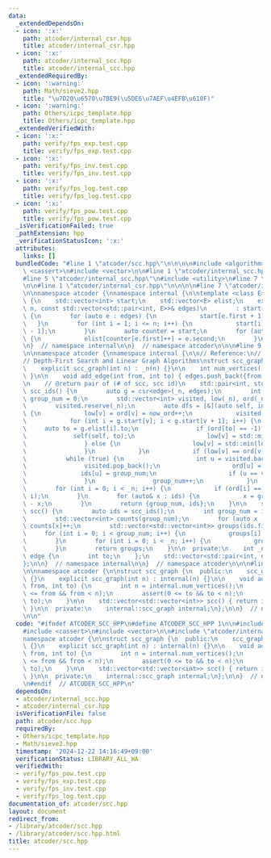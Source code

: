 ```yaml
---
data:
  _extendedDependsOn:
  - icon: ':x:'
    path: atcoder/internal_csr.hpp
    title: atcoder/internal_csr.hpp
  - icon: ':x:'
    path: atcoder/internal_scc.hpp
    title: atcoder/internal_scc.hpp
  _extendedRequiredBy:
  - icon: ':warning:'
    path: Math/sieve2.hpp
    title: "\u7D20\u6570\u7BE9(\u5DE6\u7AEF\u4EFB\u610F)"
  - icon: ':warning:'
    path: Others/icpc_template.hpp
    title: Others/icpc_template.hpp
  _extendedVerifiedWith:
  - icon: ':x:'
    path: verify/fps_exp.test.cpp
    title: verify/fps_exp.test.cpp
  - icon: ':x:'
    path: verify/fps_inv.test.cpp
    title: verify/fps_inv.test.cpp
  - icon: ':x:'
    path: verify/fps_log.test.cpp
    title: verify/fps_log.test.cpp
  - icon: ':x:'
    path: verify/fps_pow.test.cpp
    title: verify/fps_pow.test.cpp
  _isVerificationFailed: true
  _pathExtension: hpp
  _verificationStatusIcon: ':x:'
  attributes:
    links: []
  bundledCode: "#line 1 \"atcoder/scc.hpp\"\n\n\n\n#include <algorithm>\n#include\
    \ <cassert>\n#include <vector>\n\n#line 1 \"atcoder/internal_scc.hpp\"\n\n\n\n\
    #line 5 \"atcoder/internal_scc.hpp\"\n#include <utility>\n#line 7 \"atcoder/internal_scc.hpp\"\
    \n\n#line 1 \"atcoder/internal_csr.hpp\"\n\n\n\n#line 7 \"atcoder/internal_csr.hpp\"\
    \n\nnamespace atcoder {\nnamespace internal {\n\ntemplate <class E> struct csr\
    \ {\n    std::vector<int> start;\n    std::vector<E> elist;\n    explicit csr(int\
    \ n, const std::vector<std::pair<int, E>>& edges)\n        : start(n + 1), elist(edges.size())\
    \ {\n        for (auto e : edges) {\n            start[e.first + 1]++;\n     \
    \   }\n        for (int i = 1; i <= n; i++) {\n            start[i] += start[i\
    \ - 1];\n        }\n        auto counter = start;\n        for (auto e : edges)\
    \ {\n            elist[counter[e.first]++] = e.second;\n        }\n    }\n};\n\
    \n}  // namespace internal\n\n}  // namespace atcoder\n\n\n#line 9 \"atcoder/internal_scc.hpp\"\
    \n\nnamespace atcoder {\nnamespace internal {\n\n// Reference:\n// R. Tarjan,\n\
    // Depth-First Search and Linear Graph Algorithms\nstruct scc_graph {\n  public:\n\
    \    explicit scc_graph(int n) : _n(n) {}\n\n    int num_vertices() { return _n;\
    \ }\n\n    void add_edge(int from, int to) { edges.push_back({from, {to}}); }\n\
    \n    // @return pair of (# of scc, scc id)\n    std::pair<int, std::vector<int>>\
    \ scc_ids() {\n        auto g = csr<edge>(_n, edges);\n        int now_ord = 0,\
    \ group_num = 0;\n        std::vector<int> visited, low(_n), ord(_n, -1), ids(_n);\n\
    \        visited.reserve(_n);\n        auto dfs = [&](auto self, int v) -> void\
    \ {\n            low[v] = ord[v] = now_ord++;\n            visited.push_back(v);\n\
    \            for (int i = g.start[v]; i < g.start[v + 1]; i++) {\n           \
    \     auto to = g.elist[i].to;\n                if (ord[to] == -1) {\n       \
    \             self(self, to);\n                    low[v] = std::min(low[v], low[to]);\n\
    \                } else {\n                    low[v] = std::min(low[v], ord[to]);\n\
    \                }\n            }\n            if (low[v] == ord[v]) {\n     \
    \           while (true) {\n                    int u = visited.back();\n    \
    \                visited.pop_back();\n                    ord[u] = _n;\n     \
    \               ids[u] = group_num;\n                    if (u == v) break;\n\
    \                }\n                group_num++;\n            }\n        };\n\
    \        for (int i = 0; i < _n; i++) {\n            if (ord[i] == -1) dfs(dfs,\
    \ i);\n        }\n        for (auto& x : ids) {\n            x = group_num - 1\
    \ - x;\n        }\n        return {group_num, ids};\n    }\n\n    std::vector<std::vector<int>>\
    \ scc() {\n        auto ids = scc_ids();\n        int group_num = ids.first;\n\
    \        std::vector<int> counts(group_num);\n        for (auto x : ids.second)\
    \ counts[x]++;\n        std::vector<std::vector<int>> groups(ids.first);\n   \
    \     for (int i = 0; i < group_num; i++) {\n            groups[i].reserve(counts[i]);\n\
    \        }\n        for (int i = 0; i < _n; i++) {\n            groups[ids.second[i]].push_back(i);\n\
    \        }\n        return groups;\n    }\n\n  private:\n    int _n;\n    struct\
    \ edge {\n        int to;\n    };\n    std::vector<std::pair<int, edge>> edges;\n\
    };\n\n}  // namespace internal\n\n}  // namespace atcoder\n\n\n#line 9 \"atcoder/scc.hpp\"\
    \n\nnamespace atcoder {\n\nstruct scc_graph {\n  public:\n    scc_graph() : internal(0)\
    \ {}\n    explicit scc_graph(int n) : internal(n) {}\n\n    void add_edge(int\
    \ from, int to) {\n        int n = internal.num_vertices();\n        assert(0\
    \ <= from && from < n);\n        assert(0 <= to && to < n);\n        internal.add_edge(from,\
    \ to);\n    }\n\n    std::vector<std::vector<int>> scc() { return internal.scc();\
    \ }\n\n  private:\n    internal::scc_graph internal;\n};\n\n}  // namespace atcoder\n\
    \n\n"
  code: "#ifndef ATCODER_SCC_HPP\n#define ATCODER_SCC_HPP 1\n\n#include <algorithm>\n\
    #include <cassert>\n#include <vector>\n\n#include \"atcoder/internal_scc\"\n\n\
    namespace atcoder {\n\nstruct scc_graph {\n  public:\n    scc_graph() : internal(0)\
    \ {}\n    explicit scc_graph(int n) : internal(n) {}\n\n    void add_edge(int\
    \ from, int to) {\n        int n = internal.num_vertices();\n        assert(0\
    \ <= from && from < n);\n        assert(0 <= to && to < n);\n        internal.add_edge(from,\
    \ to);\n    }\n\n    std::vector<std::vector<int>> scc() { return internal.scc();\
    \ }\n\n  private:\n    internal::scc_graph internal;\n};\n\n}  // namespace atcoder\n\
    \n#endif  // ATCODER_SCC_HPP\n"
  dependsOn:
  - atcoder/internal_scc.hpp
  - atcoder/internal_csr.hpp
  isVerificationFile: false
  path: atcoder/scc.hpp
  requiredBy:
  - Others/icpc_template.hpp
  - Math/sieve2.hpp
  timestamp: '2024-12-22 14:16:49+09:00'
  verificationStatus: LIBRARY_ALL_WA
  verifiedWith:
  - verify/fps_pow.test.cpp
  - verify/fps_exp.test.cpp
  - verify/fps_inv.test.cpp
  - verify/fps_log.test.cpp
documentation_of: atcoder/scc.hpp
layout: document
redirect_from:
- /library/atcoder/scc.hpp
- /library/atcoder/scc.hpp.html
title: atcoder/scc.hpp
---
```

